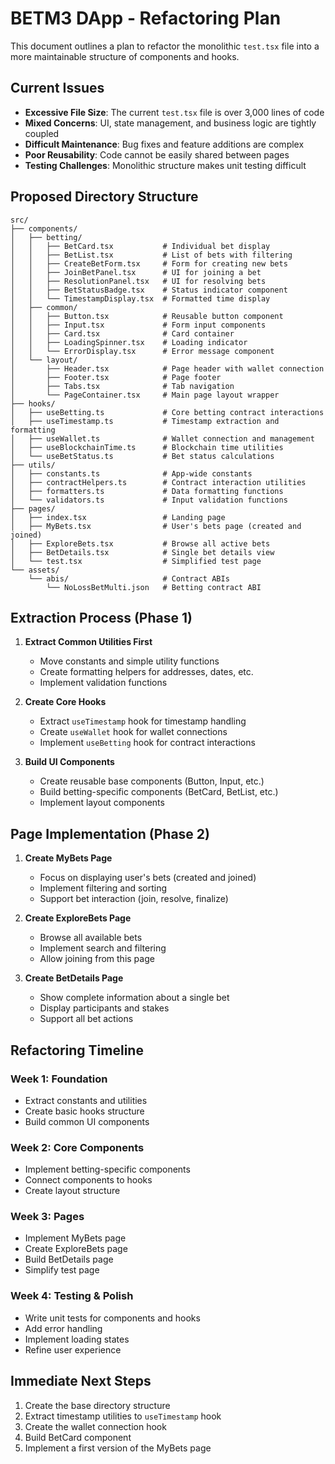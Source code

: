 # BETM3 DApp - Refactoring Plan

This document outlines a plan to refactor the monolithic `test.tsx` file into a more maintainable structure of components and hooks.

## Current Issues

- **Excessive File Size**: The current `test.tsx` file is over 3,000 lines of code
- **Mixed Concerns**: UI, state management, and business logic are tightly coupled
- **Difficult Maintenance**: Bug fixes and feature additions are complex
- **Poor Reusability**: Code cannot be easily shared between pages
- **Testing Challenges**: Monolithic structure makes unit testing difficult

## Proposed Directory Structure

```
src/
├── components/
│   ├── betting/
│   │   ├── BetCard.tsx           # Individual bet display
│   │   ├── BetList.tsx           # List of bets with filtering
│   │   ├── CreateBetForm.tsx     # Form for creating new bets
│   │   ├── JoinBetPanel.tsx      # UI for joining a bet
│   │   ├── ResolutionPanel.tsx   # UI for resolving bets
│   │   ├── BetStatusBadge.tsx    # Status indicator component
│   │   └── TimestampDisplay.tsx  # Formatted time display
│   ├── common/
│   │   ├── Button.tsx            # Reusable button component
│   │   ├── Input.tsx             # Form input components
│   │   ├── Card.tsx              # Card container
│   │   ├── LoadingSpinner.tsx    # Loading indicator
│   │   └── ErrorDisplay.tsx      # Error message component
│   └── layout/
│       ├── Header.tsx            # Page header with wallet connection
│       ├── Footer.tsx            # Page footer
│       ├── Tabs.tsx              # Tab navigation
│       └── PageContainer.tsx     # Main page layout wrapper
├── hooks/
│   ├── useBetting.ts             # Core betting contract interactions
│   ├── useTimestamp.ts           # Timestamp extraction and formatting
│   ├── useWallet.ts              # Wallet connection and management
│   ├── useBlockchainTime.ts      # Blockchain time utilities
│   └── useBetStatus.ts           # Bet status calculations
├── utils/
│   ├── constants.ts              # App-wide constants
│   ├── contractHelpers.ts        # Contract interaction utilities
│   ├── formatters.ts             # Data formatting functions
│   └── validators.ts             # Input validation functions
├── pages/
│   ├── index.tsx                 # Landing page
│   ├── MyBets.tsx                # User's bets page (created and joined)
│   ├── ExploreBets.tsx           # Browse all active bets
│   ├── BetDetails.tsx            # Single bet details view
│   └── test.tsx                  # Simplified test page
└── assets/
    └── abis/                     # Contract ABIs
        └── NoLossBetMulti.json   # Betting contract ABI
```

## Extraction Process (Phase 1)

1. **Extract Common Utilities First**
   - Move constants and simple utility functions
   - Create formatting helpers for addresses, dates, etc.
   - Implement validation functions

2. **Create Core Hooks**
   - Extract `useTimestamp` hook for timestamp handling
   - Create `useWallet` hook for wallet connections
   - Implement `useBetting` hook for contract interactions

3. **Build UI Components**
   - Create reusable base components (Button, Input, etc.)
   - Build betting-specific components (BetCard, BetList, etc.)
   - Implement layout components

## Page Implementation (Phase 2)

1. **Create MyBets Page**
   - Focus on displaying user's bets (created and joined)
   - Implement filtering and sorting
   - Support bet interaction (join, resolve, finalize)

2. **Create ExploreBets Page**
   - Browse all available bets
   - Implement search and filtering
   - Allow joining from this page

3. **Create BetDetails Page**
   - Show complete information about a single bet
   - Display participants and stakes
   - Support all bet actions

## Refactoring Timeline

### Week 1: Foundation
- Extract constants and utilities
- Create basic hooks structure
- Build common UI components

### Week 2: Core Components
- Implement betting-specific components
- Connect components to hooks
- Create layout structure

### Week 3: Pages
- Implement MyBets page
- Create ExploreBets page
- Build BetDetails page
- Simplify test page

### Week 4: Testing & Polish
- Write unit tests for components and hooks
- Add error handling
- Implement loading states
- Refine user experience

## Immediate Next Steps

1. Create the base directory structure
2. Extract timestamp utilities to `useTimestamp` hook
3. Create the wallet connection hook
4. Build BetCard component
5. Implement a first version of the MyBets page 